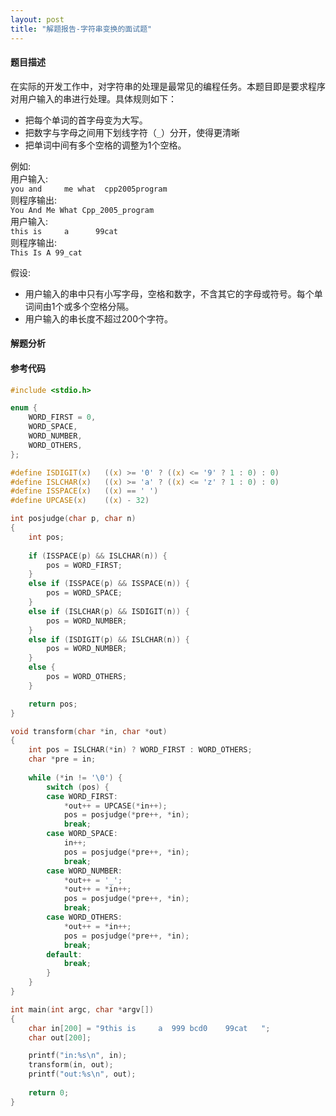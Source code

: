 ```yaml
---
layout: post
title: "解题报告-字符串变换的面试题"
---
```


#### 题目描述

在实际的开发工作中，对字符串的处理是最常见的编程任务。本题目即是要求程序对用户输入的串进行处理。具体规则如下： 

   * 把每个单词的首字母变为大写。 
   * 把数字与字母之间用下划线字符（`_`）分开，使得更清晰 
   * 把单词中间有多个空格的调整为1个空格。 

例如:  
  用户输入:   
  `you and     me what  cpp2005program`   
  则程序输出:   
  `You And Me What Cpp_2005_program`   
  用户输入:  
  `this is     a      99cat`   
  则程序输出:   
  `This Is A 99_cat`   
        
假设:
  * 用户输入的串中只有小写字母，空格和数字，不含其它的字母或符号。每个单词间由1个或多个空格分隔。  
  * 用户输入的串长度不超过200个字符。   

#### 解题分析


#### 参考代码

```c
#include <stdio.h> 

enum { 
    WORD_FIRST = 0, 
    WORD_SPACE, 
    WORD_NUMBER, 
    WORD_OTHERS, 
};

#define ISDIGIT(x)   ((x) >= '0' ? ((x) <= '9' ? 1 : 0) : 0) 
#define ISLCHAR(x)   ((x) >= 'a' ? ((x) <= 'z' ? 1 : 0) : 0) 
#define ISSPACE(x)   ((x) == ' ')
#define UPCASE(x)    ((x) - 32)

int posjudge(char p, char n) 
{
    int pos;
    
    if (ISSPACE(p) && ISLCHAR(n)) { 
        pos = WORD_FIRST; 
    } 
    else if (ISSPACE(p) && ISSPACE(n)) { 
        pos = WORD_SPACE; 
    } 
    else if (ISLCHAR(p) && ISDIGIT(n)) { 
        pos = WORD_NUMBER; 
    }
    else if (ISDIGIT(p) && ISLCHAR(n)) {
        pos = WORD_NUMBER;
    }
    else { 
        pos = WORD_OTHERS; 
    }

    return pos; 
}

void transform(char *in, char *out) 
{ 
    int pos = ISLCHAR(*in) ? WORD_FIRST : WORD_OTHERS; 
    char *pre = in;
    
    while (*in != '\0') { 
        switch (pos) { 
        case WORD_FIRST: 
            *out++ = UPCASE(*in++); 
            pos = posjudge(*pre++, *in); 
            break; 
        case WORD_SPACE: 
            in++; 
            pos = posjudge(*pre++, *in); 
            break; 
        case WORD_NUMBER: 
            *out++ = '_'; 
            *out++ = *in++; 
            pos = posjudge(*pre++, *in); 
            break; 
        case WORD_OTHERS: 
            *out++ = *in++; 
            pos = posjudge(*pre++, *in); 
            break;
        default:
            break;
        } 
    } 
} 

int main(int argc, char *argv[]) 
{ 
    char in[200] = "9this is     a  999 bcd0    99cat   "; 
    char out[200]; 

    printf("in:%s\n", in); 
    transform(in, out); 
    printf("out:%s\n", out); 
    
    return 0; 
}
```

